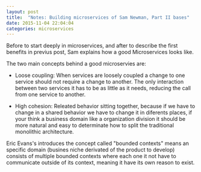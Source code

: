 ```yaml
---
layout: post
title:  "Notes: Building microservices of Sam Newman, Part II bases"
date: 2015-11-04 22:04:04
categories: microservices
---
```

Before to start deeply in microservices, and after to describe the first benefits in previus post, Sam explains how a good Microservices looks like.

The two main concepts behind a good microservies are:

* Loose coupling: When services are loosely coupled a change to one service should not require a change to another. The only interaction between two services it has to be as little as it needs, reducing the call from one service to another.

* High cohesion: Releated behavior sitting together, because if we have to change in a shared behavior we have to change it in diferents places, if your think a business domain like a organization division it should be more natural and easy to determinate how to split the traditional monolithic architecture.

Eric Evans's introduces the concept called "bounded contexts" means an specific domain (busines niche derivated of the product to develop) consists of multiple bounded contexts where each one it not have to communicate outside of its context, meaning it have its own reason to exist.






